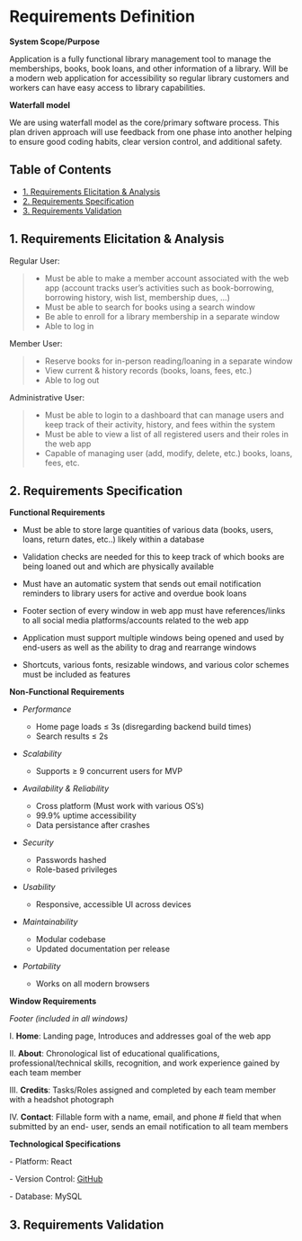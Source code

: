 # Requirements Definition

**System Scope/Purpose**

Application is a fully functional library management tool to manage the memberships, books, book loans, and other information of a
library. 
Will be a modern web application for accessibility so
regular library customers and workers can have easy
access to library capabilities.

**Waterfall model**

We are using waterfall model as the core/primary software process.
This plan driven approach will use feedback from one phase into another helping to ensure good coding habits, clear version control, and additional safety.


## Table of Contents
- [1. Requirements Elicitation & Analysis](#1-requirements-elicitation--analysis)
- [2. Requirements Specification](#2-requirements-specification)
- [3. Requirements Validation](#3-requirements-validation)


##  1. Requirements Elicitation & Analysis

Regular User:
> - Must be able to make a member account associated with the web app (account
> tracks user’s activities such as book-borrowing, borrowing history,
> wish list, membership dues, ...)
> - Must be able to search for books using a search window
> - Be able to enroll for a library membership in a separate window
> - Able to log in


Member User:
> - Reserve books for in-person reading/loaning in a separate
> window
> - View current & history records (books, loans, fees, etc.)
> - Able to log out
>

Administrative User:
> - Must be able to login to a dashboard that can manage users and keep
> track of their activity, history, and fees within the system
> - Must be able to view a list of all registered users and their roles
> in the web app
> - Capable of managing user (add, modify, delete, etc.) books, loans, fees, etc.


##  2. Requirements Specification
**Functional Requirements**

- Must be able to store large quantities of various data (books, users,
loans, return dates, etc..) likely within a database

- Validation checks are needed for this to keep track of which books
are being loaned out and which are physically available

- Must have an automatic system that sends out email notification reminders to
library users for active and overdue book loans

- Footer section of every window in web app must have references/links to
all social media platforms/accounts related to the web app

- Application must support multiple windows being
opened and used by end-users as well as the ability to drag and
rearrange windows

- Shortcuts, various fonts, resizable windows, and various
color schemes must be included as features

**Non-Functional Requirements**
- *Performance*
  - Home page loads ≤ 3s  (disregarding backend build times)
  - Search results ≤ 2s

- *Scalability*
  - Supports ≥ 9 concurrent users for MVP

- *Availability & Reliability*
  - Cross platform (Must work with various OS’s)
  - 99.9% uptime accessibility
  - Data persistance after crashes

- *Security*
  - Passwords hashed  
  - Role-based privileges

- *Usability*
  - Responsive, accessible UI across devices

- *Maintainability*
  - Modular codebase  
  - Updated documentation per release

- *Portability*
  - Works on all modern browsers


**Window Requirements**

*Footer (included in all windows)*

I. **Home**: Landing page, Introduces and addresses goal of the web app

II\. **About**: Chronological list of educational qualifications,
 professional/technical skills, recognition, and work experience gained
 by each team member

III\. **Credits**: Tasks/Roles assigned and completed by each team member
 with a headshot photograph

IV\. **Contact**: Fillable form with a name, email, and phone \# field
 that when submitted by an end- user, sends an email notification
 to all team members


**Technological Specifications**

\- Platform: React

\- Version Control: [GitHub](https://github.com/P-Delta)

\- Database: MySQL


##  3. Requirements Validation
